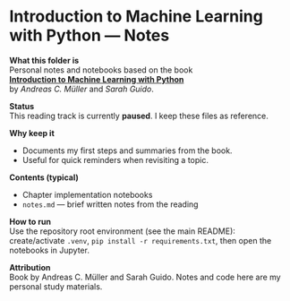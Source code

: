 # Introduction to Machine Learning with Python — Notes

**What this folder is**  
Personal notes and notebooks based on the book  
**[Introduction to Machine Learning with Python](https://www.oreilly.com/library/view/introduction-to-machine/9781449369880/)**  
by *Andreas C. Müller* and *Sarah Guido*.

**Status**  
This reading track is currently **paused**. I keep these files as reference.

**Why keep it**  
- Documents my first steps and summaries from the book.  
- Useful for quick reminders when revisiting a topic.

**Contents (typical)**  
- Chapter implementation notebooks
- `notes.md` — brief written notes from the reading

**How to run**  
Use the repository root environment (see the main README): create/activate `.venv`, `pip install -r requirements.txt`, then open the notebooks in Jupyter.

**Attribution**  
Book by Andreas C. Müller and Sarah Guido. Notes and code here are my personal study materials.
